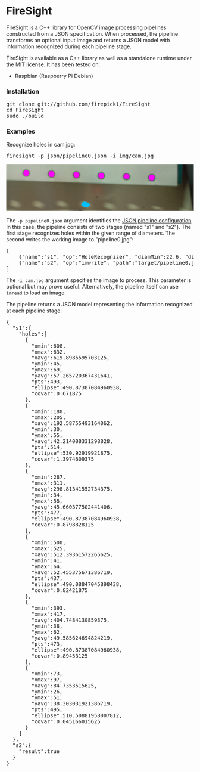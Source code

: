 FireSight
=========

FireSight is a C++ library for OpenCV image processing pipelines constructed from a JSON specification.
When processed, the pipeline transforms an optional input image and 
returns a JSON model with information recognized during each pipeline stage.

FireSight is available as a C++ library as well as a standalone runtime under the MIT license. It has been tested on:

* Raspbian (Raspberry Pi Debian)

### Installation

<pre>
git clone git://github.com/firepick1/FireSight
cd FireSight
sudo ./build
</pre>

### Examples
Recognize holes in cam.jpg:
<pre>
firesight -p json/pipeline0.json -i img/cam.jpg
</pre>
<img src="img/pipeline0.jpg"/>

The <code>-p pipeline0.json</code> argument identifies the [JSON pipeline configuration](http://github.com/firepick1/FireSight/wiki). In this case,
the pipeline consists of two stages (named "s1" and "s2"). The first stage recognizes holes within
the given range of diameters. The second writes the working image to "pipeline0.jpg":
<pre>
[
	{"name":"s1", "op":"HoleRecognizer", "diamMin":22.6, "diamMax":29.9, "show":1},
	{"name":"s2", "op":"imwrite", "path":"target/pipeline0.jpg"}
]
</pre>

The <code>-i cam.jpg</code> argument specifies the image to process. 
This parameter is optional but may prove useful. Alternatively, 
the pipeline itself can use <code>imread</code> to load an image.

The pipeline returns a JSON model representing the information recognized at each pipeline stage:

<pre>
{
  "s1":{
    "holes":[
      {
        "xmin":608,
        "xmax":632,
        "xavg":619.8985595703125,
        "ymin":45,
        "ymax":69,
        "yavg":57.265720367431641,
        "pts":493,
        "ellipse":490.87387084960938,
        "covar":0.671875
      },
      {
        "xmin":180,
        "xmax":205,
        "xavg":192.58755493164062,
        "ymin":30,
        "ymax":55,
        "yavg":42.214008331298828,
        "pts":514,
        "ellipse":530.92919921875,
        "covar":1.3974609375
      },
      {
        "xmin":287,
        "xmax":311,
        "xavg":298.81341552734375,
        "ymin":34,
        "ymax":58,
        "yavg":45.660377502441406,
        "pts":477,
        "ellipse":490.87387084960938,
        "covar":0.8798828125
      },
      {
        "xmin":500,
        "xmax":525,
        "xavg":512.39361572265625,
        "ymin":41,
        "ymax":64,
        "yavg":52.455375671386719,
        "pts":437,
        "ellipse":490.08847045898438,
        "covar":0.82421875
      },
      {
        "xmin":393,
        "xmax":417,
        "xavg":404.7484130859375,
        "ymin":38,
        "ymax":62,
        "yavg":49.585624694824219,
        "pts":473,
        "ellipse":490.87387084960938,
        "covar":0.89453125
      },
      {
        "xmin":73,
        "xmax":97,
        "xavg":84.7353515625,
        "ymin":26,
        "ymax":51,
        "yavg":38.303031921386719,
        "pts":495,
        "ellipse":510.50881958007812,
        "covar":0.045166015625
      }
    ]
  },
  "s2":{
    "result":true
  }
}
</pre>




